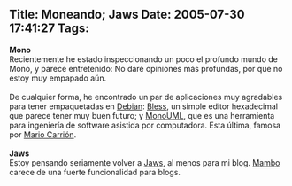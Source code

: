 Title: Moneando; Jaws
Date: 2005-07-30 17:41:27
Tags: 
---
<strong>Mono</strong><br/>
Recientemente he estado inspeccionando un poco el profundo mundo de
Mono, y parece entretenido: No daré opiniones más profundas, por que no
estoy muy empapado aún.<br/><br/>
De cualquier forma, he encontrado un par de aplicaciones muy agradables
para tener empaquetadas en <a href="http://www.debian.org/" target="_blank">Debian</a>: <a href="http://home.gna.org/bless/" target="_blank">Bless</a>, un simple editor hexadecimal
que parece tener muy buen futuro; y <a href="http://monouml.sf.net" target="_blank">MonoUML</a>, que es una herramienta
para ingeniería de software asistida por computadora. Esta última,
famosa por <a href="http://marioc.blogspot.com" target="_blank">Mario Carrión</a>.<br/><br/><strong>Jaws</strong><br/>
Estoy pensando seriamente volver a <a href="http://jaws.com.mx/" target="_blank">Jaws</a>, al menos para mi blog. <a href="http://www.mamboserver.com" target="_blank">Mambo</a> carece de una fuerte funcionalidad para blogs.<br/><br/><br/><br/>
